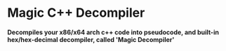 # Magic C++ Decompiler

**Decompiles your x86/x64 arch c++ code into pseudocode, and built-in hex/hex-decimal decompiler, called 'Magic Decompiler'**
